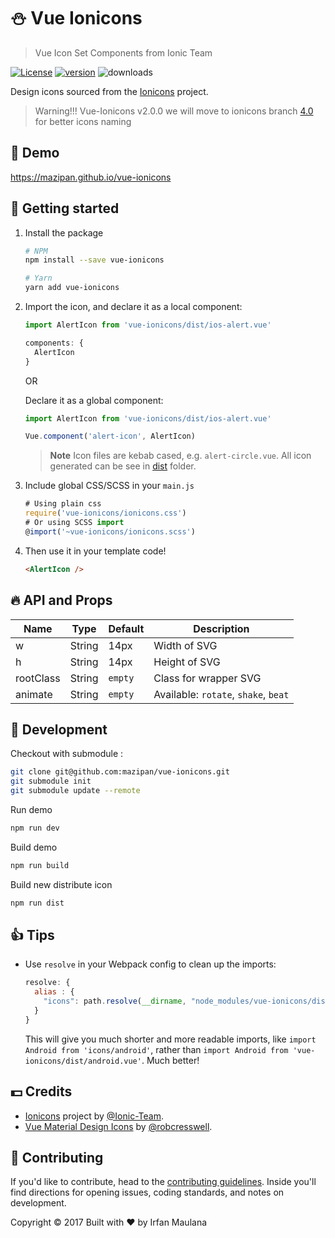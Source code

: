 # :snowman: Vue Ionicons

> Vue Icon Set Components from Ionic Team

[![License](https://img.shields.io/github/license/mazipan/vue-ionicons.svg?maxAge=3600)](https://github.com/mazipan/vue-ionicons) [![version](https://img.shields.io/npm/v/vue-ionicons.svg?maxAge=60)](https://www.npmjs.com/package/vue-ionicons) ![downloads](https://img.shields.io/npm/dt/vue-ionicons.svg?maxAge=3600)

Design icons sourced from the
[Ionicons](https://github.com/ionic-team/ionicons) project.

> Warning!!! Vue-Ionicons v2.0.0 we will move to ionicons branch [4.0](https://github.com/ionic-team/ionicons/tree/4.0) for better icons naming

## 🎉 Demo

https://mazipan.github.io/vue-ionicons

## 🚀 Getting started

1. Install the package

    ```bash
    # NPM
    npm install --save vue-ionicons

    # Yarn
    yarn add vue-ionicons
    ```

1. Import the icon, and declare it as a local component:

    ```javascript
    import AlertIcon from 'vue-ionicons/dist/ios-alert.vue'

    components: {
      AlertIcon
    }
    ```

    OR

    Declare it as a global component:

    ```javascript
    import AlertIcon from 'vue-ionicons/dist/ios-alert.vue'

    Vue.component('alert-icon', AlertIcon)
    ```

    > **Note** Icon files are kebab cased, e.g. `alert-circle.vue`. All icon generated can be see in [dist](https://github.com/mazipan/vue-ionicons/tree/master/dist) folder.

1. Include global CSS/SCSS in your `main.js`

    ```js
    # Using plain css
    require('vue-ionicons/ionicons.css')
    # Or using SCSS import
    @import('~vue-ionicons/ionicons.scss')
    ```

1. Then use it in your template code!

    ```html
    <AlertIcon />
    ```

## 🔥 API and Props

| Name               	| Type                 | Default     | Description                          	|
|--------------------	|----------------------|-------------|--------------------------------------	|
| w         	        | String               | 14px        | Width of SVG                          	|
| h         	        | String               | 14px        | Height of SVG                         	|
| rootClass         	| String               | `empty`     | Class for wrapper SVG                  |
| animate         	  | String               | `empty`     | Available: `rotate`, `shake`, `beat`   |


## 🏃 Development

Checkout with submodule :

```bash
git clone git@github.com:mazipan/vue-ionicons.git
git submodule init
git submodule update --remote
```

Run demo

```bash
npm run dev
```

Build demo

```bash
npm run build
```

Build new distribute icon

```bash
npm run dist
```

## 👍 Tips

- Use `resolve` in your Webpack config to clean up the imports:

  ```javascript
  resolve: {
    alias : {
      "icons": path.resolve(__dirname, "node_modules/vue-ionicons/dist")
    }
  }
  ```

  This will give you much shorter and more readable imports, like
  `import Android from 'icons/android'`, rather than
  `import Android from 'vue-ionicons/dist/android.vue'`. Much better!

## 💵 Credits

- [Ionicons](https://github.com/ionic-team/ionicons) project by [@Ionic-Team](https://github.com/ionic-team).
- [Vue Material Design Icons](https://gitlab.com/robcresswell/vue-material-design-icons) by [@robcresswell](https://gitlab.com/robcresswell/).

## 🎁 Contributing

If you'd like to contribute, head to the [contributing guidelines](/CONTRIBUTING.md). Inside you'll find directions for opening issues, coding standards, and notes on development.

Copyright © 2017 Built with ❤️ by Irfan Maulana
